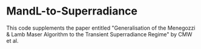 # MandL-to-Superradiance

This code supplements the paper entitled "Generalisation of the Menegozzi & Lamb Maser Algorithm to the Transient Superradiance Regime" by CMW et al.
